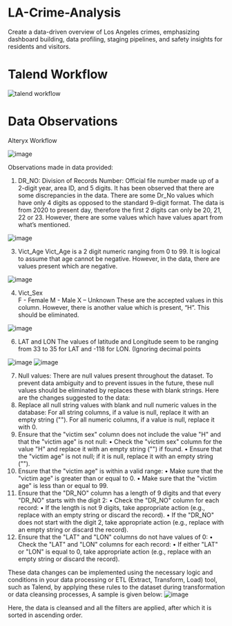 # LA-Crime-Analysis
Create a data-driven overview of Los Angeles crimes, emphasizing dashboard building, data profiling, staging pipelines, and safety insights for residents and visitors.

# Talend Workflow

![talend workflow](https://github.com/sashank1079/LA-Crime-Analysis/assets/122720872/c24a26eb-a8c7-4bac-a1c7-81c47bbce7f2)

# Data Observations

Alteryx Workflow

![image](https://github.com/sashank1079/LA-Crime-Analysis/assets/122720872/0b4e264f-7c21-42f5-a5d4-28c80cf0844a)


Observations made in data provided:

1.	DR_NO:
Division of Records Number: Official file number made up of a 2-digit year, area ID, and 5 digits. It has been observed that there are some discrepancies in the data. There are some Dr_No values which have only 4 digits as opposed to the standard 9-digit format. 
The data is from 2020 to present day, therefore the first 2 digits can only be 20, 21, 22 or 23. However, there are some values which have values apart from what’s mentioned.

![image](https://github.com/sashank1079/LA-Crime-Analysis/assets/122720872/ce0cfbd2-6aa2-4813-85c9-22cc40c22c5a)

 
3.	Vict_Age
Vict_Age is a 2 digit numeric ranging from 0 to 99. It is logical to assume that age cannot be negative. However, in the data, there are values present which are negative. 
 
![image](https://github.com/sashank1079/LA-Crime-Analysis/assets/122720872/49220105-7999-4c64-9a0b-8d23ebe15925)


4.	Vict_Sex	
F - Female M - Male X – Unknown
These are the accepted values in this column. However, there is another value which is present, “H”. This should be eliminated.

![image](https://github.com/sashank1079/LA-Crime-Analysis/assets/122720872/7af88f0a-cea9-4420-912a-8e4e1fabb791)

  
6.	LAT and LON
The values of latitude and Longitude seem to be ranging from 33 to 35 for LAT and -118 for LON. (Ignoring decimal points

![image](https://github.com/sashank1079/LA-Crime-Analysis/assets/122720872/35d8966c-526a-488d-9a44-df5a0e1413c1)
![image](https://github.com/sashank1079/LA-Crime-Analysis/assets/122720872/941f5dc3-6a54-4af7-aa73-497518865066)

  
7.	Null values:
There are null values present throughout the dataset. To prevent data ambiguity and to prevent issues in the future, these null values should be eliminated by replaces these with blank strings.
Here are the changes suggested to the data:
1.	Replace all null string values with blank and null numeric values in the database:
For all string columns, if a value is null, replace it with an empty string ("").
For all numeric columns, if a value is null, replace it with 0.
2.	Ensure that the "victim sex" column does not include the value "H" and that the "victim age" is not null:
•	Check the "victim sex" column for the value "H" and replace it with an empty string ("") if found.
•	Ensure that the "victim age" is not null; if it is null, replace it with an empty string ("").
3.	Ensure that the "victim age" is within a valid range:
•	Make sure that the "victim age" is greater than or equal to 0.
•	Make sure that the "victim age" is less than or equal to 99.
4.	Ensure that the "DR_NO" column has a length of 9 digits and that every "DR_NO" starts with the digit 2:
•	Check the "DR_NO" column for each record:
•	If the length is not 9 digits, take appropriate action (e.g., replace with an empty string or discard the record).
•	If the "DR_NO" does not start with the digit 2, take appropriate action (e.g., replace with an empty string or discard the record).
5.	Ensure that the "LAT" and "LON" columns do not have values of 0:
•	Check the "LAT" and "LON" columns for each record:
•	If either "LAT" or "LON" is equal to 0, take appropriate action (e.g., replace with an empty string or discard the record).

These data changes can be implemented using the necessary logic and conditions in your data processing or ETL (Extract, Transform, Load) tool, such as Talend, by applying these rules to the  dataset during transformation or data cleansing processes, A sample is given below:
![image](https://github.com/sashank1079/LA-Crime-Analysis/assets/122720872/0c5d90b0-9983-455e-80a3-b6c9be53530a)

Here, the data is cleansed and all the filters are applied, after which it is sorted in ascending order. 



